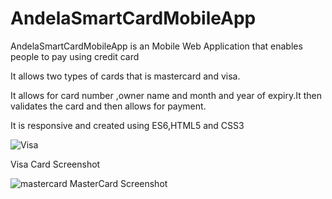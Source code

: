 # AndelaSmartCardMobileApp

AndelaSmartCardMobileApp is an Mobile Web Application that enables people to pay using credit card

It allows two types of cards that is mastercard and visa.

It allows for card number ,owner name and month and year of expiry.It then validates the card and then allows for payment.

It is responsive and created using ES6,HTML5 and CSS3

![Visa](https://user-images.githubusercontent.com/13285377/62776054-2b9a7a80-bab2-11e9-842e-aeda9bd31b5f.PNG)

Visa Card Screenshot

![mastercard](https://user-images.githubusercontent.com/13285377/62775961-e8d8a280-bab1-11e9-9a51-1e6c8f12f423.PNG)
MasterCard Screenshot
